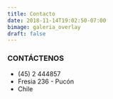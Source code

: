 ```yaml
---
title: Contacto
date: 2018-11-14T19:02:50-07:00
bimage: galeria_overlay
draft: false
---
```

### CONTÁCTENOS

* (45) 2 444857
* Fresia 236 - Pucón
* Chile

